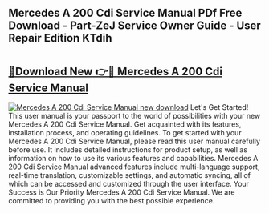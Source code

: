 ## Mercedes A 200 Cdi Service Manual PDf Free Download - Part-ZeJ Service Owner Guide - User Repair Edition KTdih

# <h2><a href="http://bc54239.oget.top/?id=Mercedes+A+200+Cdi+Service+Manual">🔗Download New 👉🔴 Mercedes A 200 Cdi Service Manual</a></h2>

[![Mercedes A 200 Cdi Service Manual new download](https://i.imgur.com/5g1atiW.png)](http://bc54239.oget.top/?id=Mercedes+A+200+Cdi+Service+Manual)
Let's Get Started! This user manual is your passport to the world of possibilities with your new Mercedes A 200 Cdi Service Manual. Get acquainted with its features, installation process, and operating guidelines. To get started with your Mercedes A 200 Cdi Service Manual, please read this user manual carefully before use. It includes detailed instructions for product setup, as well as information on how to use its various features and capabilities. Mercedes A 200 Cdi Service Manual advanced features include multi-language support, real-time translation, customizable settings, and automatic syncing, all of which can be accessed and customized through the user interface. Your Success is Our Priority Mercedes A 200 Cdi Service Manual. We are committed to providing you with the best possible experience.
